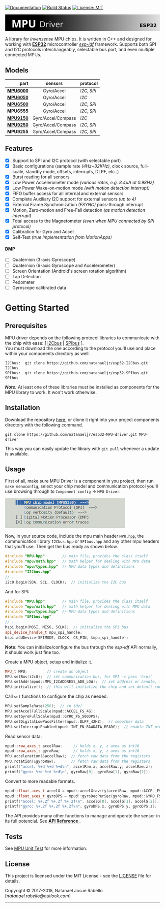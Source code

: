 [![Documentation](https://readthedocs.org/projects/esp32-mpu-driver/badge/?version=dev "Documentation Status")](https://esp32-mpu-driver.readthedocs.io/en/dev)
[![Build Status](https://travis-ci.org/natanaeljr/esp32-MPU-driver.svg?branch=dev)](https://travis-ci.org/natanaeljr/esp32-MPU-driver)
[![License: MIT](https://img.shields.io/badge/License-MIT-yellow.svg)](LICENSE)

![MPU Driver][Banner]

[Banner]: docs/source/_static/MPUdriver.jpg

A library for _Invensense_ MPU chips.
It is written in C++ and designed for working with **[ESP32]** microcontroller _[esp-idf]_ framework.
Supports both SPI and I2C protocols interchangeably, selectable bus port, and even multiple connected MPUs.

[ESP32]: https://www.espressif.com/en/products/hardware/esp32/overview
[esp-idf]: https://github.com/espressif/esp-idf/

## Models

|     part      |      sensors       |   protocol   |
| ------------: | :----------------: | :----------- |
| **[MPU6000]** | Gyro/Accel         | _I2C_, _SPI_ |
| **[MPU6050]** | Gyro/Accel         | _I2C_        |
| **[MPU6500]** | Gyro/Accel         | _I2C_, _SPI_ |
|  **MPU6555**  | Gyro/Accel         | _I2C_, _SPI_ |
| **[MPU9150]** | Gyro/Accel/Compass | _I2C_        |
| **[MPU9250]** | Gyro/Accel/Compass | _I2C_, _SPI_ |
|  **MPU9255**  | Gyro/Accel/Compass | _I2C_, _SPI_ |

[MPU6000]: https://www.invensense.com/products/motion-tracking/6-axis/mpu-6050/
[MPU6050]: https://www.invensense.com/products/motion-tracking/6-axis/mpu-6050/
[MPU6500]: https://www.invensense.com/products/motion-tracking/6-axis/mpu-6500/
[MPU9150]: https://www.invensense.com/products/motion-tracking/9-axis/mpu-9150/
[MPU9250]: https://www.invensense.com/products/motion-tracking/9-axis/mpu-9250/

## Features

- [x] Support to SPI and I2C protocol (with selectable port)
- [x] Basic configurations (sample rate _(4Hz~32KHz)_, clock source, full-scale, standby mode, offsets, interrupts, DLPF, etc..)
- [x] Burst reading for all sensors
- [x] Low Power Accelerometer mode _(various rates, e.g. 8.4μA at 0.98Hz)_
- [x] Low Power Wake-on-motion mode _(with motion detection interrupt)_
- [x] FIFO buffer access for all internal and external sensors
- [x] Complete Auxiliary I2C support for external sensors _(up to 4)_
- [x] External Frame Synchronization _(FSYNC)_ pass-through interrupt
- [x] Motion, Zero-motion and Free-Fall detection _(as motion detection interrupt)_
- [x] Total access to the Magnetometer _(even when MPU connected by SPI protocol)_
- [x] Calibration for Gyro and Accel
- [x] Self-Test _(true implementation from MotionApps)_

#### DMP

- [ ] Quaternion (3-axis Gyroscope)
- [ ] Quaternion (6-axis Gyroscope and Accelerometer)
- [ ] Screen Orientation (Android's screen rotation algorithm)
- [ ] Tap Detection
- [ ] Pedometer
- [ ] Gyroscope calibrated data

# Getting Started

## Prerequisites

MPU driver depends on the following protocol libraries to communicate with the chip with ease: [ [I2Cbus] | [SPIbus] ].  
You must download the one according to the protocol you'll use and place within your components directory as well.

```
I2Cbus:  git clone https://github.com/natanaeljr/esp32-I2Cbus.git I2Cbus
SPIbus:  git clone https://github.com/natanaeljr/esp32-SPIbus.git SPIbus
```

**_Note:_** At least one of these libraries must be installed as components for the MPU library to work. It won't work otherwise.

[I2Cbus]: https://github.com/natanaeljr/esp32-I2Cbus
[SPIbus]: https://github.com/natanaeljr/esp32-SPIbus

## Installation

Download the repository [here](https://github.com/natanaeljr/esp32-MPU-driver/archive/dev.zip),
or clone it right into your project components directory with the following command.

```
git clone https://github.com/natanaeljr/esp32-MPU-driver.git MPU-driver
```

This way you can easily update the library with `git pull` whenever a update is available.

## Usage

First of all, make sure MPU Driver is a component in you project, then run `make menuconfig`, select your chip model and communication protocol you'll use browsing through to `Component config` -> `MPU Driver`.

![Menuconfig](docs/source/_static/menuconfig_mpu-driver.png "Menuconfig -> MPU Driver")

Now, in your source code, include the mpu main header `MPU.hpp`, the communication library `I2Cbus.hpp` or `SPIbus.hpp` and any other mpu headers that you'll use. Then get the bus ready as shown below.

```C++
#include "MPU.hpp"        // main file, provides the class itself
#include "mpu/math.hpp"   // math helper for dealing with MPU data
#include "mpu/types.hpp"  // MPU data types and definitions
#include "I2Cbus.hpp"
// ...
i2c0.begin(SDA, SCL, CLOCK);  // initialize the I2C bus
```

And for SPI:

```C++
#include "MPU.hpp"        // main file, provides the class itself
#include "mpu/math.hpp"   // math helper for dealing with MPU data
#include "mpu/types.hpp"  // MPU data types and definitions
#include "SPIbus.hpp"
// ...
hspi.begin(MOSI, MISO, SCLK);  // initialize the SPI bus
spi_device_handle_t mpu_spi_handle;
hspi.addDevice(SPIMODE, CLOCK, CS_PIN, &mpu_spi_handle);
```

**Note**: You can initialize/configure the bus through the _esp-idf_ API normally, it should work just fine too.

Create a MPU object, setup and initialize it.

```C++
MPU_t MPU;         // create an object
MPU.setBus(i2c0);  // set communication bus, for SPI -> pass 'hspi'
MPU.setAddr(mpud::MPU_I2CADDRESS_AD0_LOW);  // set address or handle, for SPI -> pass 'mpu_spi_handle'
MPU.initialize();  // this will initialize the chip and set default configurations
```

Call `set` functions to configure the chip as needed.

```C++
MPU.setSampleRate(250);  // in (Hz)
MPU.setAccelFullScale(mpud::ACCEL_FS_4G);
MPU.setGyroFullScale(mpud::GYRO_FS_500DPS);
MPU.setDigitalLowPassFilter(mpud::DLPF_42HZ);  // smoother data
MPU.setInterruptEnabled(mpud::INT_EN_RAWDATA_READY);  // enable INT pin
```

Read sensor data:

```C++
mpud::raw_axes_t accelRaw;     // holds x, y, z axes as int16
mpud::raw_axes_t gyroRaw;      // holds x, y, z axes as int16
MPU.acceleration(&accelRaw);  // fetch raw data from the registers
MPU.rotation(&gyroRaw);       // fetch raw data from the registers
printf("accel: %+d %+d %+d\n", accelRaw.x, accelRaw.y, accelRaw.z);
printf("gyro: %+d %+d %+d\n", gyroRaw[0], gyroRaw[1], gyroRaw[2]);
```

Convert to more readable formats.

```C++
mpud::float_axes_t accelG = mpud::accelGravity(accelRaw, mpud::ACCEL_FS_4G);  // raw data to gravity
mpud::float_axes_t gyroDPS = mpud::gyroDecPerSec(gyroRaw, mpud::GYRO_FS_500DPS);  // raw data to º/s
printf("accel: %+.2f %+.2f %+.2f\n", accelG[0], accelG[1], accelG[2]);
printf("gyro: %+.2f %+.2f %+.2f\n", gyroDPS.x, gyroDPS.y, gyroDPS.z);
```

The API provides many other functions to manage and operate the sensor in its full potencial. See 
<a href="https://natanaeljr.github.io/esp32-MPU-driver" target="_blank">
<b>API Reference</b>
</a>.

## Tests

See [MPU Unit Test] for more information.

[MPU Unit Test]: test/README.md

## License

This project is licensed under the MIT License - see the [LICENSE](LICENSE) file for details.

Copyright © 2017-2018, Natanael Josue Rabello [_natanael.rabello@outlook.com_]

---
